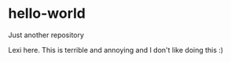 # hello-world
Just another repository

Lexi here. This is terrible and annoying and I don't like doing this :)
